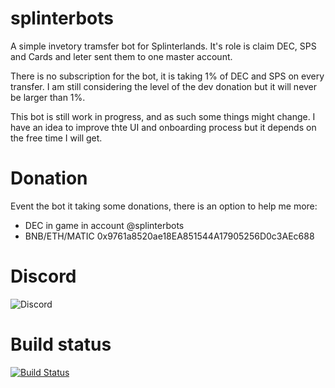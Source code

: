 # splinterbots
A simple invetory tramsfer bot for Splinterlands. 
It's role is claim DEC, SPS and Cards and leter sent them to one master account.

There is no subscription for the bot, it is taking 1% of DEC and SPS on every transfer. 
I am still considering the level of the dev donation but it will never be larger than 1%. 

This bot is still work in progress, and as such some things might change. 
I have an idea to improve thte UI and onboarding process but it depends on the free time I will get.

# Donation 
Event the bot it taking some donations, there is an option to help me more:
 * DEC in game in account @splinterbots 
 * BNB/ETH/MATIC 0x9761a8520ae18EA851544A17905256D0c3AEc688

# Discord 
![Discord](https://discord.gg/N5SqVBTe)

# Build status
[![Build Status](https://dev.azure.com/be-functional/Splinterbots/_apis/build/status/ClaimBot?branchName=master)](https://dev.azure.com/be-functional/Splinterbots/_build/latest?definitionId=46&branchName=master)
